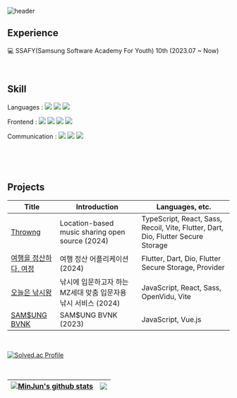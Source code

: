 ![header](https://capsule-render.vercel.app/api?type=waving&color=7b66ff&height=250&section=header&text=태윤's%20github&fontSize=50&animation=fadeIn&fontAlignY=40)

## Experience

💻 SSAFY(Samsung Software Academy For Youth) 10th (2023.07 ~ Now)<br>

<br/>

## Skill

Languages :
  <img src="https://img.shields.io/badge/Javascript-F7DF1E?style=for-the-badge&logo=javascript&logoColor=white"/>
  <img src="https://img.shields.io/badge/Typecript-3178C6?style=for-the-badge&logo=typescript&logoColor=white"/>
  <img src="https://img.shields.io/badge/dart-0175C2?style=for-the-badge&logo=dart&logoColor=white"/>
  
Frontend :
  <img src="https://img.shields.io/badge/React-61DAFB?style=for-the-badge&logo=react&logoColor=white"/>
  <img src="https://img.shields.io/badge/recoil-3578E5?style=for-the-badge&logo=recoil&logoColor=white"/>
  <img src="https://img.shields.io/badge/sass-CC6699?style=for-the-badge&logo=sass&logoColor=white"/>
  <img src="https://img.shields.io/badge/flutter-02569B?style=for-the-badge&logo=flutter&logoColor=white"/>


Communication : 
  <img src="https://img.shields.io/badge/Git-F05032?style=for-the-badge&logo=git&logoColor=white"/>
  <img src="https://img.shields.io/badge/Jira-0052CC?style=for-the-badge&logo=jirasoftware&logoColor=white"/>
  <img src="https://img.shields.io/badge/Notion-000000?style=for-the-badge&logo=notion&logoColor=white"/>


<br/><br/><br/>

## Projects



| Title | Introduction | Languages, etc. |
| ------------- | ------------- | ------------- |
| <a href="https://github.com/muminjun/Throwng_master">Throwng</a> | Location-based music sharing open source (2024) | TypeScript, React, Sass, Recoil, Vite, Flutter, Dart, Dio, Flutter Secure Storage |
| <a href="https://github.com/muminjun/Yeojung">여행을 정산하다, 여정</a> | 여행 정산 어플리케이션 (2024) | Flutter, Dart, Dio, Flutter Secure Storage, Provider |
| <a href="https://github.com/Gitaehasam/fishingKingOfToday">오늘은 낚시왕</a> | 낚시에 입문하고자 하는 MZ세대 맞춤 입문자용 낚시 서비스 (2024) | JavaScript, React, Sass, OpenVidu, Vite |
| <a href="https://github.com/muminjun/ssafy_pjt_SAMSUNG_BVNK">SAM$UNG BVNK</a> | SAM$UNG BVNK (2023) | JavaScript, Vue.js |

<br>

[![Solved.ac Profile](http://mazassumnida.wtf/api/v2/generate_badge?boj=yid0816)](https://solved.ac/yid0816/) 

<br>


| <a href="https://github.com/anuraghazra/github-readme-stats"><img align="center" src="https://github-readme-stats.vercel.app/api?username=muminjun&rank_icon=github&show_icons=true&theme=default_repocard&hide_border=true" alt="MinJun's github stats" /></a> | <a href="https://github.com/anuraghazra/github-readme-stats"><img align="center" src="https://github-readme-stats.vercel.app/api/top-langs/?username=muminjun&layout=compact&theme=buefy&hide_border=true" /></a> |
| ------------- | ------------- |
